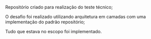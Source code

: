 Repositório criado para realização do teste técnico;

O desafio foi realizado utilizando arquitetura em camadas com uma implementação do padrão repositório;

Tudo que estava no escopo foi implementado.
